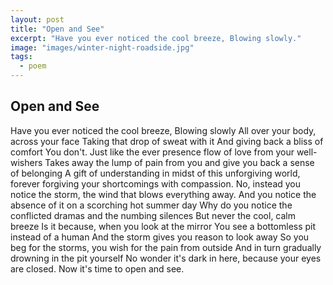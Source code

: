 ```yaml
---
layout: post
title: "Open and See"
excerpt: "Have you ever noticed the cool breeze, Blowing slowly."
image: "images/winter-night-roadside.jpg"
tags: 
  - poem
---
```


## Open and See

Have you ever noticed the cool breeze, 
Blowing slowly 
All over your body, across your face
Taking that drop of sweat with it
And giving back a bliss of comfort
You don't.
Just like the ever presence flow of love from your well-wishers
Takes away the lump of pain from you and give you back a sense of belonging
A gift of understanding in midst of this unforgiving world,
forever forgiving your shortcomings with compassion.
No, instead you notice the storm, the wind that blows everything away. 
And you notice the absence of it on a scorching hot summer day
Why do you notice the conflicted dramas and the numbing silences
But never the cool, calm breeze 
Is it because, when you look at the mirror 
You see a bottomless pit instead of a human
And the storm gives you reason to look away 
So you beg for the storms, you wish for the pain from outside
And in turn gradually drowning in the pit yourself
No wonder it's dark in here, because your eyes are closed.
Now it's time to open and see. 
